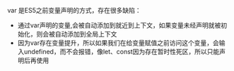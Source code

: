 <!--
 * @Author: guozhigq
 * @Date: 2021-11-16 21:36:12
 * @LastEditTime: 2021-11-16 21:54:55
 * @LastEditors: Please set LastEditors
 * @Description: 打开koroFileHeader查看配置 进行设置: https://github.com/OBKoro1/koro1FileHeader/wiki/%E9%85%8D%E7%BD%AE
 * @FilePath: /JsProject/问答/var、let、const区别.md
-->


var 是ES5之前变量声明的方式，存在很多缺陷：
+ 通过var声明的变量,会被自动添加到就近到上下文，如果变量未经声明就被初始化，则会被自动添加到全局上下文
+ 因为var存在变量提升，所以如果我们在给变量赋值之前访问这个变量，会输入undefined，而不会报错，像let、const因为存在暂时性死区，所以只能声明后再使用


